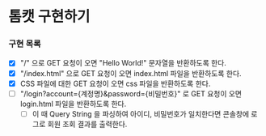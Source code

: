 # 톰캣 구현하기

### 구현 목록
- [x] "/" 으로 GET 요청이 오면 "Hello World!" 문자열을 반환하도록 한다.
- [x] "/index.html" 으로 GET 요청이 오면 index.html 파일을 반환하도록 한다.
- [x] CSS 파일에 대한 GET 요청이 오면 css 파일을 반환하도록 한다.
- [ ] "/login?account={계정명}&password={비밀번호}" 로 GET 요청이 오면 login.html 파일을 반환하도록 한다.
  - [ ] 이 때 Query String 을 파싱하여 아이디, 비밀번호가 일치한다면 콘솔창에 로그로 회원 조회 결과를 출력한다.
